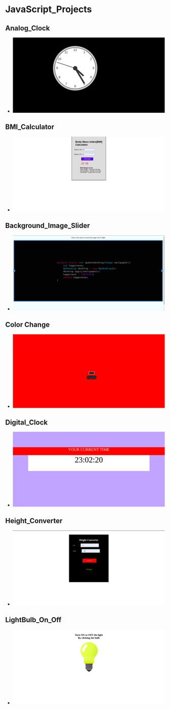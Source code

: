 # JavaScript_Projects

## Analog_Clock
- <img src = "Analog_Clock/image/Analog_Clock.png" alt = "Analog_Clock Photo">

## BMI_Calculator
- <img src = "BMI_Calculator/photo/BMI_Calculator.png" alt = "BMI_Calculator Photo">

## Background_Image_Slider
- <img src = "Background_Image_Slider/img/background_image_slider.png" alt = "Background_Image_Slider Photo">

## Color Change
- <img src = "Color Change/photo/color_change.png" alt = "Color_Change Photo">

## Digital_Clock
- <img src = "Digital_Clock/image/Digital_Clock.png" alt = "Digital_Clock Photo">

## Height_Converter
- <img src = "Height_Converter/image/Height_Converter.png" alt = "Height_Converter Photo">

## LightBulb_On_Off
- <img src = "LightBulb_On_Off/image/LightBulb_On.png" alt = "LightBulb_On Photo">
